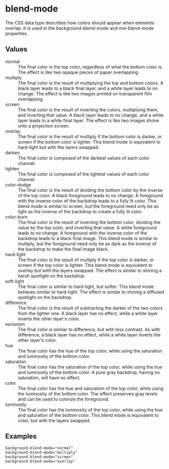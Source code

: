 # blend-mode

The <blend-mode> CSS data type describes how colors should appear when elements overlap. It is used in the background-blend-mode and mix-blend-mode properties.


## Values

<dl>
<dt>normal</dt>
<dd>The final color is the top color, regardless of what the bottom color is. The effect is like two opaque pieces of paper overlapping.</dd>

<dt>multiply</dt>
<dd>The final color is the result of multiplying the top and bottom colors. A black layer leads to a black final layer, and a white layer leads to no change. The effect is like two images printed on transparent film overlapping.</dd>

<dt>screen</dt>
<dd>The final color is the result of inverting the colors, multiplying them, and inverting that value. A black layer leads to no change, and a white layer leads to a white final layer. The effect is like two images shone onto a projection screen.</dd>

<dt>overlay</dt>
<dd>The final color is the result of multiply if the bottom color is darker, or screen if the bottom color is lighter. This blend mode is equivalent to hard-light but with the layers swapped.</dd>

<dt>darken</dt>
<dd>The final color is composed of the darkest values of each color channel.</dd>

<dt>lighten</dt>
<dd>The final color is composed of the lightest values of each color channel.</dd>

<dt>color-dodge</dt>
<dd>The final color is the result of dividing the bottom color by the inverse of the top color. A black foreground leads to no change. A foreground with the inverse color of the backdrop leads to a fully lit color. This blend mode is similar to screen, but the foreground need only be as light as the inverse of the backdrop to create a fully lit color.</dd>

<dt>color-burn</dt>
<dd>The final color is the result of inverting the bottom color, dividing the value by the top color, and inverting that value. A white foreground leads to no change. A foreground with the inverse color of the backdrop leads to a black final image. This blend mode is similar to multiply, but the foreground need only be as dark as the inverse of the backdrop to make the final image black.</dd>

<dt>hard-light</dt>
<dd>The final color is the result of multiply if the top color is darker, or screen if the top color is lighter. This blend mode is equivalent to overlay but with the layers swapped. The effect is similar to shining a harsh spotlight on the backdrop.</dd>

<dt>soft-light</dt>
<dd>The final color is similar to hard-light, but softer. This blend mode behaves similar to hard-light. The effect is similar to shining a diffused spotlight on the backdrop.</dd>

<dt>difference</dt>
<dd>The final color is the result of subtracting the darker of the two colors from the lighter one. A black layer has no effect, while a white layer inverts the other layer's color.</dd>

<dt>exclusion</dt>
<dd>The final color is similar to difference, but with less contrast. As with difference, a black layer has no effect, while a white layer inverts the other layer's color.</dd>

<dt>hue</dt>
<dd>The final color has the hue of the top color, while using the saturation and luminosity of the bottom color.</dd>

<dt>saturation</dt>
<dd>The final color has the saturation of the top color, while using the hue and luminosity of the bottom color. A pure gray backdrop, having no saturation, will have no effect.</dd>

<dt>color</dt>
<dd>The final color has the hue and saturation of the top color, while using the luminosity of the bottom color. The effect preserves gray levels and can be used to colorize the foreground.</dd>

<dt>luminosity</dt>
<dd>The final color has the luminosity of the top color, while using the hue and saturation of the bottom color. This blend mode is equivalent to color, but with the layers swapped.</dd>
</dl>

## Examples

```
background-blend-mode="normal"
background-blend-mode="multiply"
background-blend-mode="screen"
background-blend-mode="overlay"
```